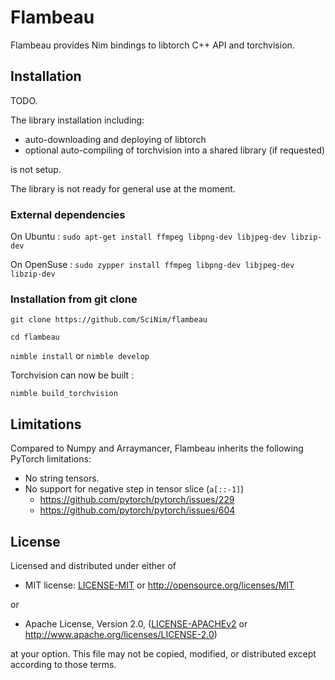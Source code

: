 # Flambeau

Flambeau provides Nim bindings to libtorch C++ API and torchvision.

## Installation

TODO.

The library installation including:
- auto-downloading and deploying of libtorch
- optional auto-compiling of torchvision into a shared library (if requested)

is not setup.

The library is not ready for general use at the moment.

### External dependencies

On Ubuntu :
``sudo apt-get install ffmpeg libpng-dev libjpeg-dev libzip-dev``

On OpenSuse :
``sudo zypper install ffmpeg libpng-dev libjpeg-dev libzip-dev``

### Installation from git clone

``git clone https://github.com/SciNim/flambeau``

``cd flambeau``

``nimble install`` or ``nimble develop`` 

Torchvision can now be built : 

``nimble build_torchvision``

## Limitations

Compared to Numpy and Arraymancer, Flambeau inherits the following PyTorch limitations:
- No string tensors.
- No support for negative step in tensor slice (`a[::-1]`)
  - https://github.com/pytorch/pytorch/issues/229
  - https://github.com/pytorch/pytorch/issues/604

## License

Licensed and distributed under either of

* MIT license: [LICENSE-MIT](LICENSE-MIT) or http://opensource.org/licenses/MIT

or

* Apache License, Version 2.0, ([LICENSE-APACHEv2](LICENSE-APACHEv2) or http://www.apache.org/licenses/LICENSE-2.0)

at your option. This file may not be copied, modified, or distributed except according to those terms.
